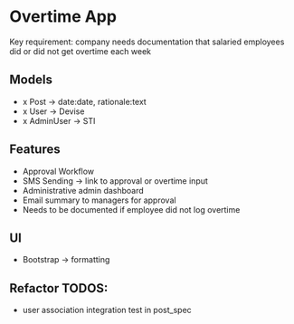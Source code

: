 # Overtime App

Key requirement: company needs documentation that salaried employees did or did not get overtime each week

## Models
- x Post -> date:date, rationale:text
- x User -> Devise
- x AdminUser -> STI

## Features
- Approval Workflow
- SMS Sending -> link to approval or overtime input
- Administrative admin dashboard
- Email summary to managers for approval
- Needs to be documented if employee did not log overtime

## UI
- Bootstrap -> formatting

## Refactor TODOS:
- user association integration test in post_spec
